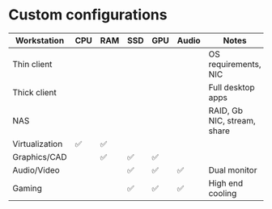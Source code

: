 # Custom configurations

Workstation | CPU | RAM | SSD | GPU | Audio | Notes
-- | - | - | - | - | - | - 
Thin client | | | | | | OS requirements, NIC
Thick client | | | | | | Full desktop apps
NAS | | | | | | RAID, Gb NIC, stream, share
Virtualization | ✅ | ✅ | | | 
Graphics/CAD | | ✅ | ✅ | ✅ | |
Audio/Video | | | ✅ | ✅ | ✅ | Dual monitor
Gaming | | | ✅ | ✅ | ✅ | High end cooling
